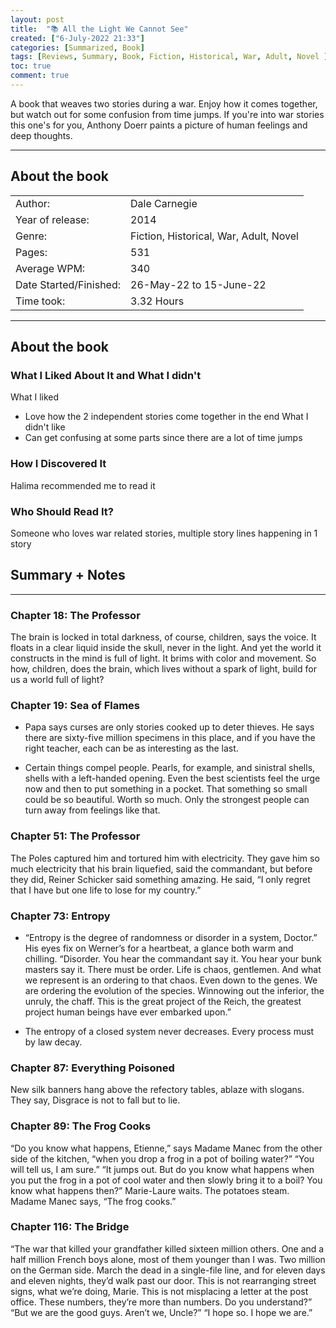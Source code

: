 ```yaml
---
layout: post
title:  "📚 All the Light We Cannot See"
created: ["6-July-2022 21:33"]
categories: [Summarized, Book]
tags: [Reviews, Summary, Book, Fiction, Historical, War, Adult, Novel ]
toc: true
comment: true
---
```


A book that weaves two stories during a war. Enjoy how it comes together, but watch out for some confusion from time jumps. If you're into war stories this one's for you, Anthony Doerr paints a picture of human feelings and deep thoughts. 

---
## About the book

|                       |        |
| :---------------------- | :------- |
| Author:                | Dale Carnegie        |
| Year of release:       | 2014        |
| Genre:                 | Fiction, Historical, War, Adult, Novel        |
| Pages:                 | 531        |
| Average WPM:           | 340        |
| Date Started/Finished: | 26-May-22 to 15-June-22  |
| Time took:             | 3.32 Hours |

---
## About the book
### What I Liked About It and What I didn't
What I liked
- Love how the 2 independent stories come together in the end
What I didn't like
- Can get confusing at some parts since there are a lot of time jumps

### How I Discovered It
Halima recommended me to read it

### Who Should Read It?
Someone who loves war related stories, multiple story lines happening in 1 story

## Summary + Notes
---
### Chapter 18: The Professor
The brain is locked in total darkness, of course, children, says the voice. It floats in a clear liquid inside the skull, never in the light. And yet the world it constructs in the mind is full of light. It brims with color and movement. So how, children, does the brain, which lives without a spark of light, build for us a world full of light?

### Chapter 19: Sea of Flames
- Papa says curses are only stories cooked up to deter thieves. He says there are sixty-five million specimens in this place, and if you have the right teacher, each can be as interesting as the last.

- Certain things compel people. Pearls, for example, and sinistral shells, shells with a left-handed opening. Even the best scientists feel the urge now and then to put something in a pocket. That something so small could be so beautiful. Worth so much. Only the strongest people can turn away from feelings like that.

### Chapter 51: The Professor
The Poles captured him and tortured him with electricity. They gave him so much electricity that his brain liquefied, said the commandant, but before they did, Reiner Schicker said something amazing. He said, “I only regret that I have but one life to lose for my country.”

### Chapter 73: Entropy
- “Entropy is the degree of randomness or disorder in a system, Doctor.” His eyes fix on Werner’s for a heartbeat, a glance both warm and chilling. “Disorder. You hear the commandant say it. You hear your bunk masters say it. There must be order. Life is chaos, gentlemen. And what we represent is an ordering to that chaos. Even down to the genes. We are ordering the evolution of the species. Winnowing out the inferior, the unruly, the chaff. This is the great project of the Reich, the greatest project human beings have ever embarked upon.”

- The entropy of a closed system never decreases. Every process must by law decay.

### Chapter 87: Everything Poisoned
New silk banners hang above the refectory tables, ablaze with slogans.
They say, Disgrace is not to fall but to lie.

### Chapter 89: The Frog Cooks
“Do you know what happens, Etienne,” says Madame Manec from the other side of the kitchen, “when you drop a frog in a pot of boiling water?” “You will tell us, I am sure.” “It jumps out. But do you know what happens when you put the frog in a pot of cool water and then slowly bring it to a boil? You know what happens then?” Marie-Laure waits. The potatoes steam. Madame Manec says, “The frog cooks.”

### Chapter 116: The Bridge
“The war that killed your grandfather killed sixteen million others. One and a half million French boys alone, most of them younger than I was. Two million on the German side. March the dead in a single-file line, and for eleven days and eleven nights, they’d walk past our door. This is not rearranging street signs, what we’re doing, Marie. This is not misplacing a letter at the post office. These numbers, they’re more than numbers. Do you understand?” “But we are the good guys. Aren’t we, Uncle?” “I hope so. I hope we are.”